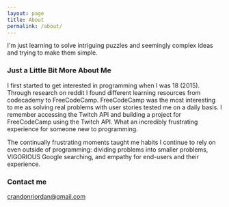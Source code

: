 ```yaml
---
layout: page
title: About
permalink: /about/
---
```


I'm just learning to solve intriguing puzzles and seemingly complex ideas and trying to make them simple.  

### Just a Little Bit More About Me

I first started to get interested in programming when I was 18 (2015). Through research on reddit I found different learning resources from codecademy to FreeCodeCamp. FreeCodeCamp was the most interesting to me as solving real problems with user stories tested me on a daily basis. I remember accessing the Twitch API and building a project for FreeCodeCamp using the Twitch API. What an incredibly frustrating experience for someone new to programming. 

The continually frustrating moments taught me habits I continue to rely on even outside of programming: dividing problems into smaller problems, VIGORIOUS Google searching, and empathy for end-users and their experience.

### Contact me

[crandonriordan@gmail.com](crandonriordan@gmail.com)